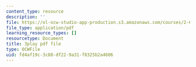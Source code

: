 ```yaml
---
content_type: resource
description: ''
file: https://ol-ocw-studio-app-production.s3.amazonaws.com/courses/2-627-fundamentals-of-photovoltaics-fall-2013/fd4af19c3c88df229a31f8325b2a4606_a6NFLJ082vI.pdf
file_type: application/pdf
learning_resource_types: []
resourcetype: Document
title: 3play pdf file
type: OCWFile
uid: fd4af19c-3c88-df22-9a31-f8325b2a4606
---
```

